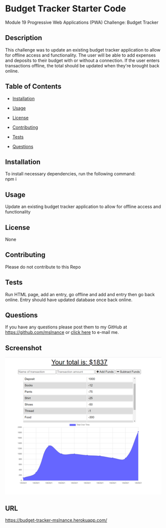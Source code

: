 # Budget Tracker Starter Code
Module 19 Progressive Web Applications (PWA) Challenge: Budget Tracker

## Description
This challenge was to update an existing budget tracker application to allow for offline access and functionality. The user will be able to add expenses and deposits to their budget with or without a connection. If the user enters transactions offline, the total should be updated when they're brought back online.

## Table of Contents

  * [Installation](#installation)

  * [Usage](#usage)

  * [License](#license)

  * [Contributing](#contributing)

  * [Tests](#tests)

  * [Questions](#questions)

  ## Installation
  To install necessary dependencies, run the following command:  
  npm i

  ## Usage
  Update an existing budget tracker application to allow for offline access and functionality

  ## License
  None
  
  ## Contributing
  Please do not contribute to this Repo

  ## Tests
  Run HTML page, add an entry, go offline and add and entry then go back online.  Entry should have updated database once back online.

  ## Questions
  If you have any questions please post them to my GitHub at https://github.com/mslnance or [click here](mailto:lnance6@gmail.com?subject=GitHub%20Question) to e-mail me.

  ## Screenshot
  ![Screenshot](./Screenshot.PNG?raw=true "Screenshot")
  
  ## URL
  https://budget-tracker-mslnance.herokuapp.com/